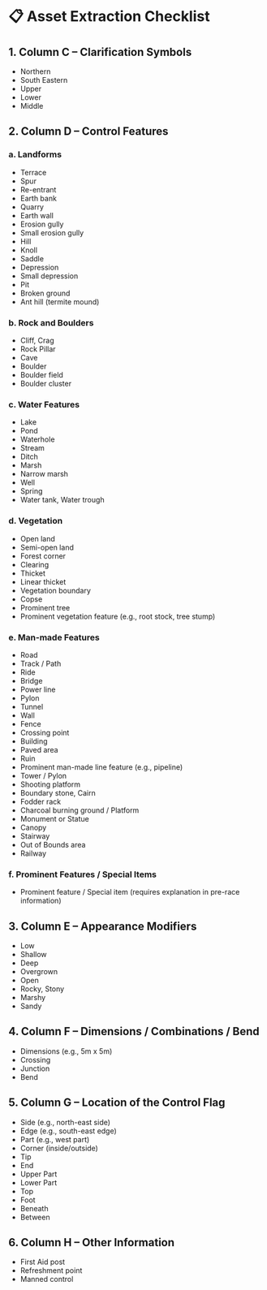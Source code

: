 # 📋 Asset Extraction Checklist

   ## 1. Column C – Clarification Symbols

   - Northern
   - South Eastern
   - Upper
   - Lower
   - Middle

   ## 2. Column D – Control Features

   ### a. Landforms

   - Terrace
   - Spur
   - Re-entrant
   - Earth bank
   - Quarry
   - Earth wall
   - Erosion gully
   - Small erosion gully
   - Hill
   - Knoll
   - Saddle
   - Depression
   - Small depression
   - Pit
   - Broken ground
   - Ant hill (termite mound)

   ### b. Rock and Boulders

   - Cliff, Crag
   - Rock Pillar
   - Cave
   - Boulder
   - Boulder field
   - Boulder cluster

   ### c. Water Features

   - Lake
   - Pond
   - Waterhole
   - Stream
   - Ditch
   - Marsh
   - Narrow marsh
   - Well
   - Spring
   - Water tank, Water trough

   ### d. Vegetation

   - Open land
   - Semi-open land
   - Forest corner
   - Clearing
   - Thicket
   - Linear thicket
   - Vegetation boundary
   - Copse
   - Prominent tree
   - Prominent vegetation feature (e.g., root stock, tree stump)

   ### e. Man-made Features

   - Road
   - Track / Path
   - Ride
   - Bridge
   - Power line
   - Pylon
   - Tunnel
   - Wall
   - Fence
   - Crossing point
   - Building
   - Paved area
   - Ruin
   - Prominent man-made line feature (e.g., pipeline)
   - Tower / Pylon
   - Shooting platform
   - Boundary stone, Cairn
   - Fodder rack
   - Charcoal burning ground / Platform
   - Monument or Statue
   - Canopy
   - Stairway
   - Out of Bounds area
   - Railway

   ### f. Prominent Features / Special Items

   - Prominent feature / Special item (requires explanation in pre-race information)

   ## 3. Column E – Appearance Modifiers

   - Low
   - Shallow
   - Deep
   - Overgrown
   - Open
   - Rocky, Stony
   - Marshy
   - Sandy

   ## 4. Column F – Dimensions / Combinations / Bend

   - Dimensions (e.g., 5m x 5m)
   - Crossing
   - Junction
   - Bend

   ## 5. Column G – Location of the Control Flag

   - Side (e.g., north-east side)
   - Edge (e.g., south-east edge)
   - Part (e.g., west part)
   - Corner (inside/outside)
   - Tip
   - End
   - Upper Part
   - Lower Part
   - Top
   - Foot
   - Beneath
   - Between

   ## 6. Column H – Other Information

   - First Aid post
   - Refreshment point
   - Manned control

   